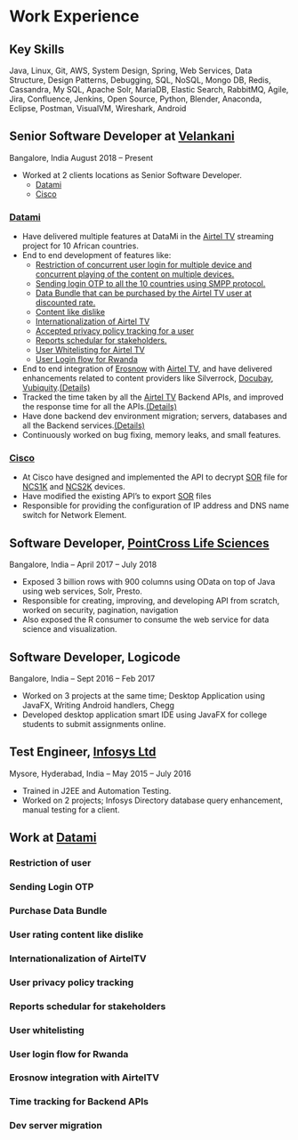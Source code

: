 # Work Experience

## Key Skills
Java, Linux, Git, AWS, System Design, Spring, Web Services, Data Structure, Design Patterns, Debugging, SQL, NoSQL, Mongo DB, Redis, Cassandra, My SQL, Apache Solr, MariaDB, Elastic Search, RabbitMQ, Agile, Jira, Confluence, Jenkins, Open Source, Python, Blender, Anaconda, Eclipse, Postman, VisualVM, Wireshark, Android

## Senior Software Developer at [Velankani](https://vcti.io/about-us/) 
Bangalore, India August 2018 – Present
* Worked at 2 clients locations as Senior Software Developer.
  * [Datami](https://www.datami.com/) 
  * [Cisco](https://www.cisco.com/)

### [Datami](https://www.datami.com/) 
* Have delivered multiple features at DataMi in the [Airtel TV](https://play.google.com/store/apps/details?id=tv.africa.streaming&hl=en_US&gl=US) streaming project for 10 African countries.
* End to end development of features like:
  *  [Restriction of concurrent user login for multiple device and concurrent playing of the content on multiple devices. ](#restriction-of-user)
  *  [Sending login OTP to all the 10 
countries using SMPP protocol.](#sending-login-otp)
  * [Data Bundle that can be purchased by the Airtel TV user at discounted rate.](#purchase-data-bundle
)
  * [Content like dislike](#user-rating-content-like-dislike
)
  * [Internationalization of Airtel TV](#internationalization-of-airteltv
)
  * [Accepted privacy policy tracking for a user](#user-privacy-policy-tracking
)
  * [Reports schedular for stakeholders.](#reports-schedular-for-stakeholders
)
  * [User Whitelisting for Airtel TV](#user-whitelisting
)
  * [User Login flow for Rwanda](#user-login-flow-for-rwanda
)
* End to end integration of [Erosnow](https://erosnow.com/) with [Airtel TV](https://play.google.com/store/apps/details?id=tv.africa.streaming&hl=en_US&gl=US), and have delivered enhancements related to content providers like Silverrock, [Docubay](https://www.docubay.com/), [Vubiquity](https://www.vubiquity.com/).[(Details)](#erosnow-integration-with-airteltv
)
* Tracked the time taken by all the [Airtel TV](https://play.google.com/store/apps/details?id=tv.africa.streaming&hl=en_US&gl=US) Backend APIs, and improved the response time for all the APIs.[(Details)](#time-tracking-for-backend-apis
)
* Have done backend dev environment migration; servers, databases and all the Backend services.[(Details)](#dev-server-migration
)
* Continuously worked on bug fixing, memory leaks, and small features.

### [Cisco](https://www.cisco.com/)
* At Cisco have designed and implemented the API to decrypt [SOR](https://onlineotdr.com/) file for [NCS1K](https://www.cisco.com/c/en/us/products/collateral/optical-networking/network-convergence-system-1000-series/datasheet-c78-733699.html) and [NCS2K](https://www.cisco.com/c/en/us/products/collateral/optical-networking/network-convergence-system-2000-series/data_sheet_c78-729221.html) devices.
* Have modified the existing API’s to export [SOR](https://onlineotdr.com/) files
* Responsible for providing the configuration of IP address and DNS name switch for Network Element.

## Software Developer, [PointCross Life Sciences](https://pointcrosslifesciences.com/) 
Bangalore, India – April 2017 – July 2018
* Exposed 3 billion rows with 900 columns using OData on top of Java using web services, Solr, Presto.
* Responsible for creating, improving, and developing API from scratch, worked on security, pagination, navigation
* Also exposed the R consumer to consume the web service for data science and visualization.

## Software Developer, Logicode
Bangalore, India – Sept 2016 – Feb 2017
* Worked on 3 projects at the same time; Desktop Application using JavaFX, Writing Android handlers, Chegg
* Developed desktop application smart IDE using JavaFX for college students to submit assignments online.

## Test Engineer, [Infosys Ltd](https://www.infosys.com/)
Mysore, Hyderabad, India – May 2015 – July 2016
* Trained in J2EE and Automation Testing.
* Worked on 2 projects; Infosys Directory database query enhancement, manual testing for a client.
 

## Work at [Datami](https://www.datami.com/) 

### Restriction of user

### Sending Login OTP

### Purchase Data Bundle

### User rating content like dislike

### Internationalization of AirtelTV

### User privacy policy tracking

### Reports schedular for stakeholders

### User whitelisting

### User login flow for Rwanda

### Erosnow integration with AirtelTV

### Time tracking for Backend APIs

### Dev server migration
